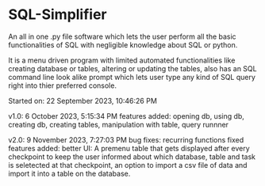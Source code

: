 # SQL-Simplifier

An all in one .py file software which lets the user perform all the basic functionalities of SQL with negligible knowledge about SQL or python. 

It is a menu driven program with limited automated functionalities like creating database or tables, altering or updating the tables, also has an SQL command line look alike prompt which lets user type any kind of SQL query right into thier preferred console.

Started on: 22 September 2023, 10:46:26 PM

v1.0: 6 October 2023, 5:15:34 PM
    features added: opening db, using db, creating db, creating tables, manipulation with table, query runnner

v2.0: 9 November 2023, 7:27:03 PM
    bug fixes: recurring functions fixed
    features added: better UI: A premenu table that gets displayed after every checkpoint to keep the user informed about which database, table and task is seletected at that checkpoint, an option to import a csv file of data and import it into a table on the  database.
